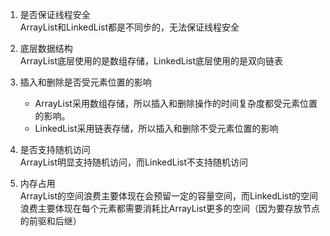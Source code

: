 1. 是否保证线程安全  
   ArrayList和LinkedList都是不同步的，无法保证线程安全

2. 底层数据结构  
   ArrayList底层使用的是数组存储，LinkedList底层使用的是双向链表

3. 插入和删除是否受元素位置的影响  
   - ArrayList采用数组存储，所以插入和删除操作的时间复杂度都受元素位置的影响。
   - LinkedList采用链表存储，所以插入和删除不受元素位置的影响

4. 是否支持随机访问  
   ArrayList明显支持随机访问，而LinkedList不支持随机访问

5. 内存占用  
   ArrayList的空间浪费主要体现在会预留一定的容量空间，而LinkedList的空间浪费主要体现在每个元素都需要消耗比ArrayList更多的空间（因为要存放节点的前驱和后继）
